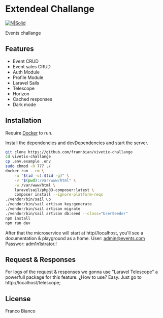 # Extendeal Challange

[![N|Solid](https://camo.githubusercontent.com/316ccceb2c875497ee2197622c2040a241b8afe4ff78ab7cc0161ee2a644b8a3/68747470733a2f2f696d672e736869656c64732e696f2f62616467652f4c61726176656c2d4646324432303f7374796c653d666f722d7468652d6261646765266c6f676f3d6c61726176656c266c6f676f436f6c6f723d7768697465)](https://laravel.com/)

Events challange

## Features

- Event CRUD
- Event sales CRUD
- Auth Module
- Profile Module
- Laravel Sails
- Telescope
- Horizon
- Cached responses
- Dark mode

## Installation

Require [Docker](https://www.docker.com/) to run.

Install the dependencies and devDependencies and start the server.

```sh
git clone https://github.com/frannbian/vivetix-challange
cd vivetix-challange
cp .env.example .env
sudo chmod -R 777 ./
docker run --rm \
    -u "$(id -u):$(id -g)" \
    -v "$(pwd):/var/www/html" \
    -w /var/www/html \
    laravelsail/php83-composer:latest \
    composer install --ignore-platform-reqs
./vendor/bin/sail up
./vendor/bin/sail artisan key:generate
./vendor/bin/sail artisan migrate
./vendor/bin/sail artisan db:seed --class="UserSeeder"
npm install
npm run dev

```
After that the microservice will start at http//localhost, you'll see a documentation & playground as a home.
User: admin@events.com
Passwor: adm1n1strator.!

## Request & Responses 
For logs of the request & responses we gonna use "Laravel Telescope" a powerfull package for this feature.
¿How to use? Easy. Just go to http://localhost/telescope;

## License

Franco Bianco
